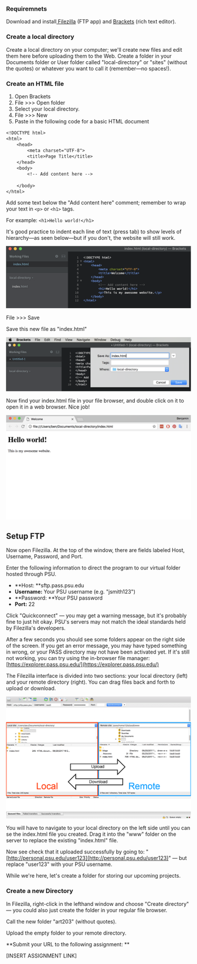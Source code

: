 ### Requiremnets

Download and install[ Filezilla](https://filezilla-project.org/) \(FTP app\) and [Brackets](http://brackets.io/) \(rich text editor\).

### Create a local directory

Create a local directory on your computer; we'll create new files and edit them here before uploading them to the Web. Create a folder in your Documents folder or User folder called "local-directory" or "sites" \(without the quotes\) or whatever you want to call it \(remember—no spaces!\).

### Create an HTML file

1. Open Brackets 
2. File &gt;&gt;&gt; Open folder
3. Select your local directory. 
4. File &gt;&gt;&gt; New
5. Paste in the following code for a basic HTML document

```
<!DOCTYPE html>
<html>
    <head>
        <meta charset="UTF-8">
        <title>Page Title</title>
    </head>
    <body>
        <!-- Add content here -->

    </body>
</html>
```

Add some text below the "Add content here" comment; remember to wrap your text in `<p>` or `<h1>` tags.

For example: `<h1>Hello world!</h1>`

It's good practice to indent each line of text \(press tab\) to show levels of hierarchy—as seen below—but if you don't, the website will still work.

![](/assets/brackets-code.png)

File &gt;&gt;&gt; Save

Save this new file as "index.html"

![](/assets/brackets-save.png)

Now find your index.html file in your file browser, and double click on it to open it in a web browser. Nice job!

![](/assets/browser-hello.png)

## Setup FTP

Now open Filezilla. At the top of the window, there are fields labeled Host, Username, Password, and Port.

Enter the following information to direct the program to our virtual folder hosted through PSU.

* **Host: **sftp.pass.psu.edu
* **Username:** Your PSU username \(e.g. "jsmith123"\)
* **Password: **Your PSU password
* **Port:** 22

Click "Quickconnect" — you may get a warning message, but it's probably fine to just hit okay. PSU's servers may not match the ideal standards held by Filezilla's developers.

After a few seconds you should see some folders appear on the right side of the screen. If you get an error message, you may have typed something in wrong, or your PASS directory may not have been activated yet. If it's still not working, you can try using the in-browser file manager: [https://explorer.pass.psu.edu/](https://explorer.pass.psu.edu/)

The Filezilla interface is divided into two sections: your local directory \(left\) and your remote directory \(right\). You can drag files back and forth to upload or download.

![](/assets/filezilla-diagram.png)

You will have to navigate to your local directory on the left side until you can se the index.html file you created. Drag it into the "www" folder on the server to replace the existing "index.html" file.

Now see check that it uploaded successfully by going to: "[http://personal.psu.edu/user123](http://personal.psu.edu/user123)" — but replace "user123" with your PSU username.

While we're here, let's create a folder for storing our upcoming projects. 

### Create a new Directory

In Filezilla, right-click in the lefthand window and choose "Create directory" — you could also just create the folder in your regular file browser. 

Call the new folder "art203" \(without quotes\).

Upload the empty folder to your remote directory. 



**Submit your URL to the following assignment: **

\[INSERT ASSIGNMENT LINK\]

